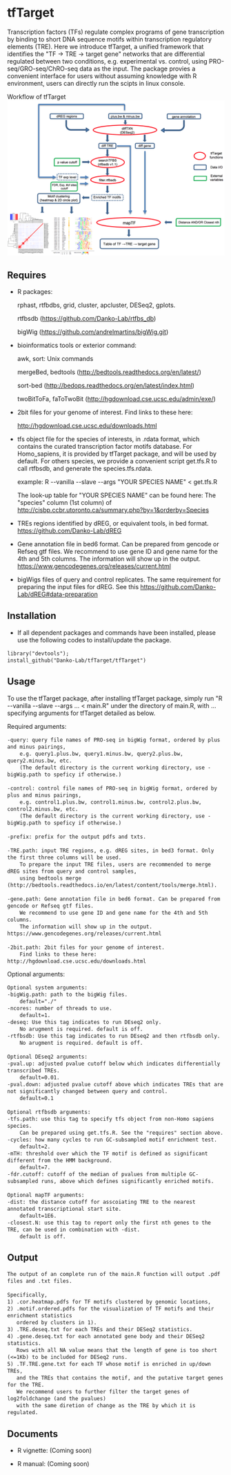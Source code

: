 tfTarget
========

Transcription factors (TFs) regulate complex programs of gene transcription by binding to short DNA sequence motifs within transcription regulatory elements (TRE). Here we introduce tfTarget, a unified framework that identifies the "TF -> TRE -> target gene" networks that are differential regulated between two conditions, e.g. experimental vs. control, using PRO-seq/GRO-seq/ChRO-seq data as the input. The package provies a convenient interface for users without assuming knowledge with R environment, users can directly run the scipts in linux console. 

Workflow of tfTarget
<img src="img/img1.png">


Requires
--------

* R packages:
	
	rphast, rtfbdbs, grid, cluster, apcluster, DESeq2, gplots.
	
	rtfbsdb (https://github.com/Danko-Lab/rtfbs_db) 
	
	bigWig  (https://github.com/andrelmartins/bigWig.git)

* bioinformatics tools or exterior command:
	
	awk, sort: Unix commands
	
	mergeBed, bedtools (http://bedtools.readthedocs.org/en/latest/)
	
	sort-bed (http://bedops.readthedocs.org/en/latest/index.html)
	
	twoBitToFa, faToTwoBit (http://hgdownload.cse.ucsc.edu/admin/exe/)

* 2bit files for your genome of interest.  Find links to these here: 
    
	http://hgdownload.cse.ucsc.edu/downloads.html
	
* tfs object file for the species of interests, in .rdata format, which contains the curated transcription factor motifs database. For Homo_sapiens, it is provided by tfTarget package, and will be used by default. For others species, we provide a convenient script get.tfs.R to call rtfbsdb, and generate the species.tfs.rdata. 
	
	example: R --vanilla --slave --args "YOUR SPECIES NAME" < get.tfs.R
	
	The look-up table for "YOUR SPECIES NAME" can be found here: 
	The "species" column (1st column) of  http://cisbp.ccbr.utoronto.ca/summary.php?by=1&orderby=Species

* TREs regions identified by dREG, or equivalent tools, in bed format. 
	https://github.com/Danko-Lab/dREG

* Gene annotation file in bed6 format. Can be prepared from gencode or Refseq gtf files. We recommend to use gene ID and gene name for the 4th and 5th columns. The information will show up in the output.
	https://www.gencodegenes.org/releases/current.html
	
* bigWigs files of query and control replicates. The same requirement for preparing the input files for dREG. 
	See this https://github.com/Danko-Lab/dREG#data-preparation

Installation
--------

* If all dependent packages and commands have been installed, please use the following codes to install/update the package. 

```````
library("devtools");
install_github("Danko-Lab/tfTarget/tfTarget")
```````

Usage
----------

To use the tfTarget package, after installing tfTarget package, simply run "R --vanilla --slave --args ... < main.R" under the directory of main.R, with ... specifying arguments for tfTarget detailed as below.

Required arguments: 

	-query: query file names of PRO-seq in bigWig format, ordered by plus and minus pairings, 
		e.g. query1.plus.bw, query1.minus.bw, query2.plus.bw, query2.minus.bw, etc. 
		(The default directory is the current working directory, use -bigWig.path to speficy if otherwise.)

	-control: control file names of PRO-seq in bigWig format, ordered by plus and minus pairings, 
		e.g. control1.plus.bw, control1.minus.bw, control2.plus.bw, control2.minus.bw, etc. 
		(The default directory is the current working directory, use -bigWig.path to speficy if otherwise.)

	-prefix: prefix for the output pdfs and txts. 
	
	-TRE.path: input TRE regions, e.g. dREG sites, in bed3 format. Only the first three columns will be used. 
		To prepare the input TRE files, users are recommended to merge dREG sites from query and control samples, 
		using bedtools merge (http://bedtools.readthedocs.io/en/latest/content/tools/merge.html).
	
	-gene.path: Gene annotation file in bed6 format. Can be prepared from gencode or Refseq gtf files. 
		We recommend to use gene ID and gene name for the 4th and 5th columns. 
		The information will show up in the output. https://www.gencodegenes.org/releases/current.html
	
	-2bit.path: 2bit files for your genome of interest. 
		Find links to these here: http://hgdownload.cse.ucsc.edu/downloads.html


Optional arguments:

	Optional system arguments:
	-bigWig.path: path to the bigWig files. 
		default="./"
	-ncores: number of threads to use. 
		default=1.
	-deseq: Use this tag indicates to run DEseq2 only. 
		No arugment is required. default is off.
	-rtfbsdb: Use this tag indicates to run DEseq2 and then rtfbsdb only. 
		No arugment is required. default is off.
	
	Optional DEseq2 arguments:
	-pval.up: adjusted pvalue cutoff below which indicates differentially transcribed TREs. 
		default=0.01.
	-pval.down: adjusted pvalue cutoff above which indicates TREs that are not significantly changed between query and control. 
		default=0.1
	
	Optional rtfbsdb arguments:
	-tfs.path: use this tag to specify tfs object from non-Homo sapiens species. 
		Can be prepared using get.tfs.R. See the "requires" section above.
	-cycles: how many cycles to run GC-subsampled motif enrichment test. 
		default=2.
	-mTH: threshold over which the TF motif is defined as significant different from the HMM background. 
		default=7.
	-fdr.cutoff: cutoff of the median of pvalues from multiple GC-subsampled runs, above which defines significantly enriched motifs.
	
	Optional mapTF arguments:
	-dist: the distance cutoff for asscoiating TRE to the nearest annotated transcriptional start site. 
		default=1E6.
	-closest.N: use this tag to report only the first nth genes to the TRE, can be used in combination with -dist. 
		default is off.
	



Output
----------
	The output of an complete run of the main.R function will output .pdf files and .txt files.
	
	Specifically,
	1) .cor.heatmap.pdfs for TF motifs clustered by genomic locations,
	2) .motif.ordered.pdfs for the visualization of TF motifs and their enrichment statistics
	   ordered by clusters in 1).
	3) .TRE.deseq.txt for each TREs and their DESeq2 statistics.
	4) .gene.deseq.txt for each annotated gene body and their DESeq2 statistics.
	   Rows with all NA value means that the length of gene is too short (<=1Kb) to be included for DESeq2 runs.
	5) .TF.TRE.gene.txt for each TF whose motif is enriched in up/down TREs, 
	   and the TREs that contains the motif, and the putative target genes for the TRE.
	   We recommend users to further filter the target genes of log2foldchange (and the pvalues) 
	   with the same diretion of change as the TRE by which it is regulated.
	

Documents
----------

* R vignette:
 (Coming soon)

* R manual:
 (Coming soon)

